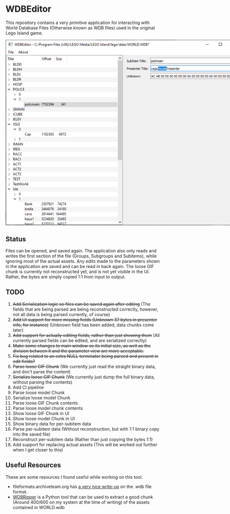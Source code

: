 # WDBEditor

This repository contains a very primitive application for interacting with World Database Files (Otherwise known as WDB files) used in the original Lego Island game.

<img src="res/img/Screenshot.png" style="max-width: 768px;" alt="A screenshot of the application."/>

## Status

Files can be opened, and saved again. The application also only reads and writes the first section of the file (Groups, Subgroups and Subitems), while ignoring most of the actual assets.
Any edits made to the parameters shown in the application are saved and can be read in back again.
The loose GIF chunk is currently not reconstructed yet, and is not yet visible in the UI. Rather, the bytes are simply copied 1:1 from input to output.

## TODO
1. ~~Add Serialization logic so files can be saved again after editing~~ (The fields that are being parsed are being reconstructed correctly, however, not all data is being parsed currently, of course)
2. ~~Add UI support for more missing fields (Unknown 37 bytes in presenter info, for instance)~~ (Unknown field has been added, data chunks come later)
3. ~~Add support for actually editing fields, rather than just showing them~~ (All currently parsed fields can be edited, and are serialized correctly)
4. ~~Make some changes to main window so its initial size, as well as the division between it and the parameter view are more acceptable.~~
5. ~~Fix bug related to an extra NULL terminator being parsed and present in edit fields?~~
6. ~~Parse loose GIF Chunk~~ (We currently just read the straight binary data, and don't parse the content)
7. ~~Serialize loose GIF Chunk~~ (We currently just dump the full binary data, without parsing the contents)
8. Add CI pipeline
9. Parse loose model Chunk
10. Serialize loose model Chunk
11. Parse loose GIF Chunk contents
12. Parse loose model chunk contents
13. Show loose GIF Chunk in UI
14. Show loose model Chunk in UI
15. Show binary data for per-subitem data
16. Parse per-subitem data (Without reconstruction, but with 1:1 binary copy into the saved file)
17. Reconstruct per-subitem data (Rather than just copying the bytes 1:1)
18. Add support for replacing actual assets (This will be worked out further when I get closer to this)

## Useful Resources
These are some resources I found useful while working on this tool.

- fileformats.archiveteam.org has [a very nice write-up](http://fileformats.archiveteam.org/wiki/Lego_Island_World_Database) on the .wdb file format.
- [WDBRipper](https://github.com/LiamBrandt/WDBRipper/) is a Python tool that can be used to extract a good chunk (Around 400/600 on my system at the time of writing) of the assets contained in WORLD.wdb
